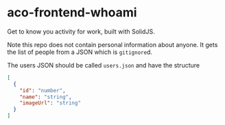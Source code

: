 # aco-frontend-whoami
Get to know you activity for work, built with SolidJS.

Note this repo does not contain personal information about anyone. It gets the list of people from a JSON which is `gitignore`d.

The users JSON should be called `users.json` and have the structure
```json
[
  {
    "id": "number",
    "name": "string",
    "imageUrl": "string"
  }
]
```

